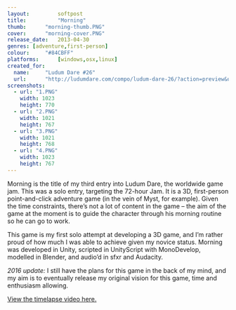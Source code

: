 ```yaml
---
layout: 		softpost
title:  		"Morning"
thumb:      "morning-thumb.PNG"
cover:      "morning-cover.PNG"
release_date: 	2013-04-30
genres: [adventure,first-person]
colour:     "#84CBFF"
platforms:		[windows,osx,linux]
created_for:
  name:		"Ludum Dare #26"
  url:		"http://ludumdare.com/compo/ludum-dare-26/?action=preview&uid=9896"
screenshots:
  - url: "1.PNG"
    width: 1023
    height: 770
  - url: "2.PNG"
    width: 1021
    height: 767
  - url: "3.PNG"
    width: 1021
    height: 768
  - url: "4.PNG"
    width: 1023
    height: 767
---
```

Morning is the title of my third entry into Ludum Dare, the worldwide game jam. This was a solo entry, targeting the 72-hour Jam. It is a 3D, first-person point-and-click adventure game (in the vein of Myst, for example). Given the time constraints, there’s not a lot of content in the game – the aim of the game at the moment is to guide the character through his morning routine so he can go to work.

This game is my first solo attempt at developing a 3D game, and I’m rather proud of how much I was able to achieve given my novice status. Morning was developed in Unity, scripted in UnityScript with MonoDevelop, modelled in Blender, and audio’d in sfxr and Audacity.

_2016 update:_ I still have the plans for this game in the back of my mind, and my aim is to eventually release my original vision for this game, time and enthusiasm allowing.

[View the timelapse video here.](https://www.youtube.com/watch?v=9HkcmG3p7-M)
